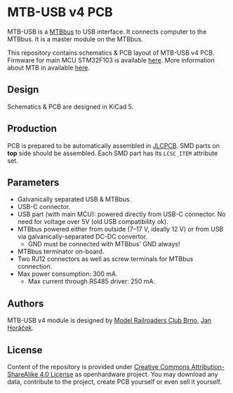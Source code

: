 MTB-USB v4 PCB
==============

MTB-USB is a [MTBbus](https://mtb.kmz-brno.cz/bus) to USB interface.
It connects computer to the MTBbus. It is a master module on the MTBbus.

This repository contains schematics & PCB layout of MTB-USB v4 PCB. Firmware
for main MCU STM32F103 is available
[here](https://github.com/kmzbrnoI/mtb-usb-4-fw). More information about
MTB in available [here](https://mtb.kmz-brno.cz/).

## Design

Schematics & PCB are designed in KiCad 5.

## Production

PCB is prepared to be automatically assembled in [JLCPCB](https://jlcpcb.com/).
SMD parts on **top** side should be assembled. Each SMD part has its `LCSC_ITEM`
attribute set.

## Parameters

 * Galvanically separated USB & MTBbus.
 * USB-C connector.
 * USB part (with main MCU): powered directly from USB-C connector. No need
   for voltage over 5V (old USB compatibility ok).
 * MTBbus powered either from outside (7–17 V, ideally 12 V) or from USB
   via galvanically-separated DC-DC convertor.
   - GND must be connected with MTBbus' GND always!
 * MTBbus terminator on-board.
 * Two RJ12 connectors as well as screw terminals for MTBbus connection.
 * Max power consumption: 300 mA.
   - Max current through RS485 driver: 250 mA.

## Authors

MTB-USB v4 module is designed by [Model Railroaders Club
Brno](https://www.kmz-brno.cz/), [Jan Horáček](mailto:jan.horacek@kmz-brno.cz).

## License

Content of the repository is provided under [Creative Commons
Attribution-ShareAlike 4.0
License](https://creativecommons.org/licenses/by-sa/4.0/) as openhardware
project. You may download any data, contribute to the project, create PCB
yourself or even sell it yourself.
